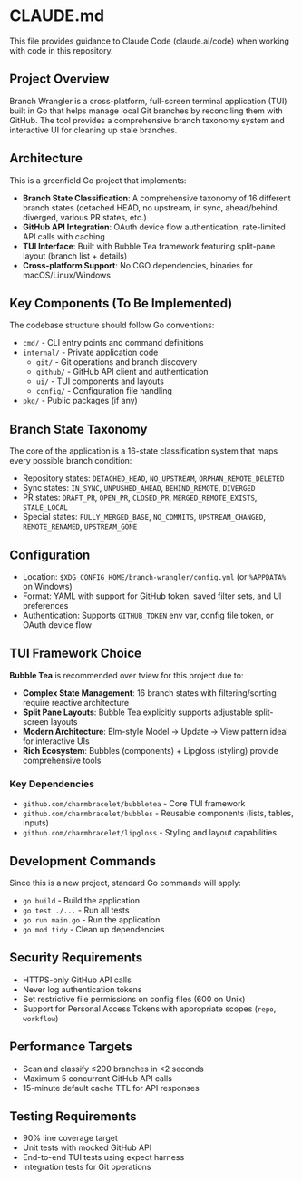 # CLAUDE.md

This file provides guidance to Claude Code (claude.ai/code) when working with code in this repository.

## Project Overview

Branch Wrangler is a cross-platform, full-screen terminal application (TUI) built in Go that helps manage local Git branches by reconciling them with GitHub. The tool provides a comprehensive branch taxonomy system and interactive UI for cleaning up stale branches.

## Architecture

This is a greenfield Go project that implements:

- **Branch State Classification**: A comprehensive taxonomy of 16 different branch states (detached HEAD, no upstream, in sync, ahead/behind, diverged, various PR states, etc.)
- **GitHub API Integration**: OAuth device flow authentication, rate-limited API calls with caching
- **TUI Interface**: Built with Bubble Tea framework featuring split-pane layout (branch list + details)
- **Cross-platform Support**: No CGO dependencies, binaries for macOS/Linux/Windows

## Key Components (To Be Implemented)

The codebase structure should follow Go conventions:

- `cmd/` - CLI entry points and command definitions
- `internal/` - Private application code
  - `git/` - Git operations and branch discovery
  - `github/` - GitHub API client and authentication
  - `ui/` - TUI components and layouts
  - `config/` - Configuration file handling
- `pkg/` - Public packages (if any)

## Branch State Taxonomy

The core of the application is a 16-state classification system that maps every possible branch condition:

- Repository states: `DETACHED_HEAD`, `NO_UPSTREAM`, `ORPHAN_REMOTE_DELETED`
- Sync states: `IN_SYNC`, `UNPUSHED_AHEAD`, `BEHIND_REMOTE`, `DIVERGED`
- PR states: `DRAFT_PR`, `OPEN_PR`, `CLOSED_PR`, `MERGED_REMOTE_EXISTS`, `STALE_LOCAL`
- Special states: `FULLY_MERGED_BASE`, `NO_COMMITS`, `UPSTREAM_CHANGED`, `REMOTE_RENAMED`, `UPSTREAM_GONE`

## Configuration

- Location: `$XDG_CONFIG_HOME/branch-wrangler/config.yml` (or `%APPDATA%` on Windows)
- Format: YAML with support for GitHub token, saved filter sets, and UI preferences
- Authentication: Supports `GITHUB_TOKEN` env var, config file token, or OAuth device flow

## TUI Framework Choice

**Bubble Tea** is recommended over tview for this project due to:

- **Complex State Management**: 16 branch states with filtering/sorting require reactive architecture
- **Split Pane Layouts**: Bubble Tea explicitly supports adjustable split-screen layouts
- **Modern Architecture**: Elm-style Model → Update → View pattern ideal for interactive UIs
- **Rich Ecosystem**: Bubbles (components) + Lipgloss (styling) provide comprehensive tools

### Key Dependencies

- `github.com/charmbracelet/bubbletea` - Core TUI framework
- `github.com/charmbracelet/bubbles` - Reusable components (lists, tables, inputs)
- `github.com/charmbracelet/lipgloss` - Styling and layout capabilities

## Development Commands

Since this is a new project, standard Go commands will apply:

- `go build` - Build the application
- `go test ./...` - Run all tests
- `go run main.go` - Run the application
- `go mod tidy` - Clean up dependencies

## Security Requirements

- HTTPS-only GitHub API calls
- Never log authentication tokens
- Set restrictive file permissions on config files (600 on Unix)
- Support for Personal Access Tokens with appropriate scopes (`repo`, `workflow`)

## Performance Targets

- Scan and classify ≤200 branches in <2 seconds
- Maximum 5 concurrent GitHub API calls
- 15-minute default cache TTL for API responses

## Testing Requirements

- 90% line coverage target
- Unit tests with mocked GitHub API
- End-to-end TUI tests using expect harness
- Integration tests for Git operations